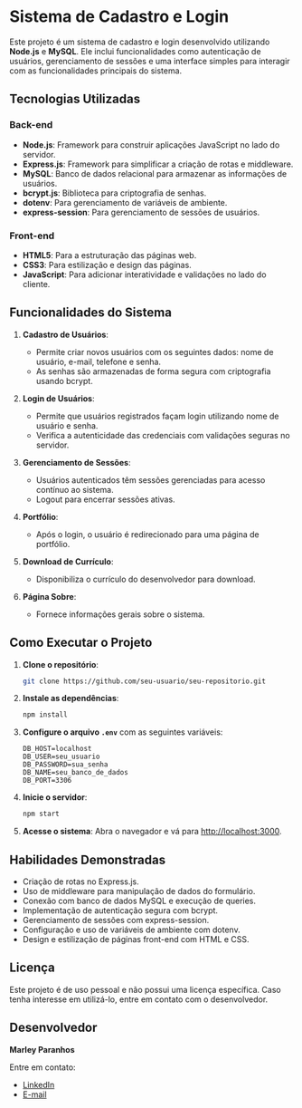# Sistema de Cadastro e Login

Este projeto é um sistema de cadastro e login desenvolvido utilizando **Node.js** e **MySQL**. Ele inclui funcionalidades como autenticação de usuários, gerenciamento de sessões e uma interface simples para interagir com as funcionalidades principais do sistema.

## Tecnologias Utilizadas

### Back-end
- **Node.js**: Framework para construir aplicações JavaScript no lado do servidor.
- **Express.js**: Framework para simplificar a criação de rotas e middleware.
- **MySQL**: Banco de dados relacional para armazenar as informações de usuários.
- **bcrypt.js**: Biblioteca para criptografia de senhas.
- **dotenv**: Para gerenciamento de variáveis de ambiente.
- **express-session**: Para gerenciamento de sessões de usuários.

### Front-end
- **HTML5**: Para a estruturação das páginas web.
- **CSS3**: Para estilização e design das páginas.
- **JavaScript**: Para adicionar interatividade e validações no lado do cliente.

## Funcionalidades do Sistema

1. **Cadastro de Usuários**:
   - Permite criar novos usuários com os seguintes dados: nome de usuário, e-mail, telefone e senha.
   - As senhas são armazenadas de forma segura com criptografia usando bcrypt.

2. **Login de Usuários**:
   - Permite que usuários registrados façam login utilizando nome de usuário e senha.
   - Verifica a autenticidade das credenciais com validações seguras no servidor.

3. **Gerenciamento de Sessões**:
   - Usuários autenticados têm sessões gerenciadas para acesso contínuo ao sistema.
   - Logout para encerrar sessões ativas.

4. **Portfólio**:
   - Após o login, o usuário é redirecionado para uma página de portfólio.

5. **Download de Currículo**:
   - Disponibiliza o currículo do desenvolvedor para download.

6. **Página Sobre**:
   - Fornece informações gerais sobre o sistema.

## Como Executar o Projeto

1. **Clone o repositório**:
   ```bash
   git clone https://github.com/seu-usuario/seu-repositorio.git
   ```

2. **Instale as dependências**:
   ```bash
   npm install
   ```

3. **Configure o arquivo `.env`** com as seguintes variáveis:
   ```env
   DB_HOST=localhost
   DB_USER=seu_usuario
   DB_PASSWORD=sua_senha
   DB_NAME=seu_banco_de_dados
   DB_PORT=3306
   ```

4. **Inicie o servidor**:
   ```bash
   npm start
   ```

5. **Acesse o sistema**:
   Abra o navegador e vá para [http://localhost:3000](http://localhost:3000).

## Habilidades Demonstradas

- Criação de rotas no Express.js.
- Uso de middleware para manipulação de dados do formulário.
- Conexão com banco de dados MySQL e execução de queries.
- Implementação de autenticação segura com bcrypt.
- Gerenciamento de sessões com express-session.
- Configuração e uso de variáveis de ambiente com dotenv.
- Design e estilização de páginas front-end com HTML e CSS.

## Licença

Este projeto é de uso pessoal e não possui uma licença específica. Caso tenha interesse em utilizá-lo, entre em contato com o desenvolvedor.

## Desenvolvedor

**Marley Paranhos**

Entre em contato:
- [LinkedIn](https://www.linkedin.com/in/marley-paranhos)
- [E-mail](mailto:mpsvideos,marley@gmail.com)
